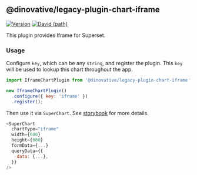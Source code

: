 ## @dinovative/legacy-plugin-chart-iframe

[![Version](https://img.shields.io/npm/v/@dinovative/legacy-plugin-chart-iframe.svg?style=flat-square)](https://img.shields.io/npm/v/@dinovative/legacy-plugin-chart-iframe.svg?style=flat-square)
[![David (path)](https://img.shields.io/david/dinovative/superset-ui-plugins.svg?path=packages%2Fsuperset-ui-legacy-plugin-chart-iframe&style=flat-square)](https://david-dm.org/dinovative/superset-ui-plugins?path=packages/superset-ui-legacy-plugin-chart-iframe)

This plugin provides Iframe for Superset.

### Usage

Configure `key`, which can be any `string`, and register the plugin. This `key` will be used to lookup this chart throughout the app.

```js
import IframeChartPlugin from '@dinovative/legacy-plugin-chart-iframe';

new IframeChartPlugin()
  .configure({ key: 'iframe' })
  .register();
```

Then use it via `SuperChart`. See [storybook](https://dinovative.github.io/superset-ui-plugins/?selectedKind=plugin-chart-iframe) for more details.

```js
<SuperChart
  chartType="iframe"
  width={600}
  height={600}
  formData={...}
  queryData={{
    data: {...},
  }}
/>
```
